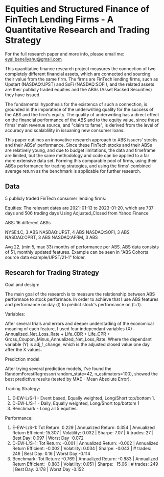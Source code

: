 
# Equities and Structured Finance of FinTech Lending Firms - A Quantitative Research and Trading Strategy

For the full research paper and more info, please email me: eyal.beneliyahu@gmail.com 

This quantitative finance research project measures the connection of two completely different financial assets, which are connected and sourcing their value from the same firm. The firms are FinTech lending firms, such as Upstart (NASDAQ:UPST) and SoFi (NASDAQ:SOFI), and the related assets are their publicly traded equities and the ABSs (Asset Backed Securities) they have issued.

The fundamental hypothesis for the existenca of such a connection, is grounded in the imporatnce of the underwriting quality for the success of the ABS and the firm's equity. The quality of underwriting  has a direct effect on the financial performance of the ABS and to the equity value, since these firms' main revenue source, and "claim to fame", is derived from the level of accuracy and scalablility in issuaning new consumer loans.

This paper outlines an innovative research approach to ABS issuers' stocks and their ABSs' performance. Since these FinTech stocks and their ABSs are relatively young, and due to budget limitations, the data and timeframe are limited, but the same methodology and code can be applied  to a far more extensive data set. Forming this comparable pool of firms, using their ABSs performance for trading strategies, and using the firms' combined average return as the benchmark is applicable for further research.



## Data
5 publicly traded FinTech consumer lending firms:

Equities:
The relevant dates are 2021-01-13 to 2023-01-20, which are 737 days and 506 trading days
Using Adjusted_Closed from Yahoo Finance

ABS:
16 different ABSs.

NYSE:LC, 3 ABS 
NASDAQ:UPST, 4 ABS
NASDAQ:SOFI, 3 ABS
NASDAQ:OPRT, 3 ABS
NASDAQ:AFRM, 3 ABS

Avg 22, (min 5, max 33) months of performance per ABS.
ABS data consists of 51, monthly updated features.
Example can be seen in "ABS Cohorts source data example/UPST/21-1" folder.


## Research for Trading Strategy

Goal and design:

The main goal of the research is to measure the relationship between ABS performace to stock performace. In order to achieve that I use ABS features and performance on day (t) to predict stock's performance on (t+1). 

Variables:

After several trials and errors and deeper understading of the economical meaning of each feature, I used four independant variables (X) - Annualized_Net_Loss_Rate + Life_CDR + Life_CPR + Gross_Coupon_Minus_Annualized_Net_Loss_Rate. Where the dependant variable (Y) is adj_1_change, which is the adjusted closed value one day after the X values.

Prediction model:

After trying several prediction models, I've found the RandomForestRegressor(random_state=42, n_estimators=100), showed the best predictive results (tested by MAE - Mean Absolute Error).

Trading Strategy:

1. E-EW-L/S-1 - Event based, Equally weighted, Long/Short top/bottom 1.
2. D-EW-L/S-1 - Daily, Equally weighted, Long/Short top/bottom 1
3. Benchmark - Long all 5 equities.

Performance: 
1. E-EW-L/S-1: Tot Return: 0.229 | Annualized Return: 0.354 | Annualized Return Efficient: 15.307 | Volatility: 0.032 | Sharpe: 7.07 | # trades: 27 | Best Day: 0.097 | Worst Day -0.072
2. D-EW-L/S-1: Tot Return: -0.001 | Annualized Return: -0.002 | Annualized Return Efficient: -0.002 | Volatility: 0.034 | Sharpe: -0.043 | # trades: 249 | Best Day: 0.16 | Worst Day -0.114
3. Benchmark: Tot Return: -0.769 | Annualized Return: -0.883 | Annualized Return Efficient: -0.883 | Volatility: 0.051 | Sharpe: -15.06 | # trades: 249 | Best Day: 0.178 | Worst Day -0.152




